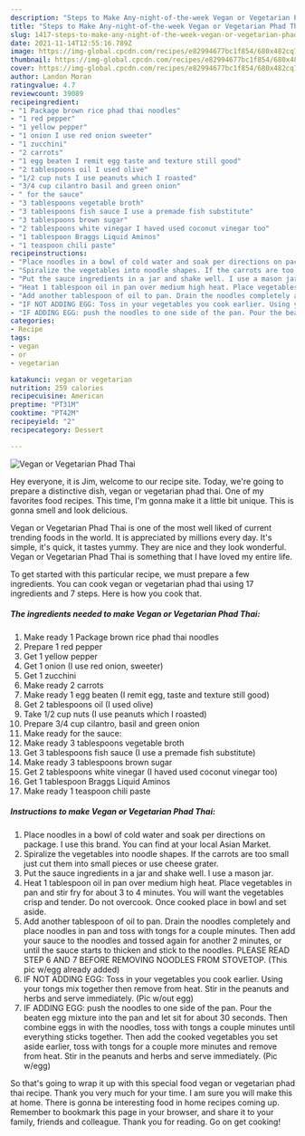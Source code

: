 ```yaml
---
description: "Steps to Make Any-night-of-the-week Vegan or Vegetarian Phad Thai"
title: "Steps to Make Any-night-of-the-week Vegan or Vegetarian Phad Thai"
slug: 1417-steps-to-make-any-night-of-the-week-vegan-or-vegetarian-phad-thai
date: 2021-11-14T12:55:16.789Z
image: https://img-global.cpcdn.com/recipes/e82994677bc1f854/680x482cq70/vegan-or-vegetarian-phad-thai-recipe-main-photo.jpg
thumbnail: https://img-global.cpcdn.com/recipes/e82994677bc1f854/680x482cq70/vegan-or-vegetarian-phad-thai-recipe-main-photo.jpg
cover: https://img-global.cpcdn.com/recipes/e82994677bc1f854/680x482cq70/vegan-or-vegetarian-phad-thai-recipe-main-photo.jpg
author: Landon Moran
ratingvalue: 4.7
reviewcount: 39089
recipeingredient:
- "1 Package brown rice phad thai noodles"
- "1 red pepper"
- "1 yellow pepper"
- "1 onion I use red onion sweeter"
- "1 zucchini"
- "2 carrots"
- "1 egg beaten I remit egg taste and texture still good"
- "2 tablespoons oil I used olive"
- "1/2 cup nuts I use peanuts which I roasted"
- "3/4 cup cilantro basil and green onion"
- " for the sauce"
- "3 tablespoons vegetable broth"
- "3 tablespoons fish sauce I use a premade fish substitute"
- "3 tablespoons brown sugar"
- "2 tablespoons white vinegar I haved used coconut vinegar too"
- "1 tablespoon Braggs Liquid Aminos"
- "1 teaspoon chili paste"
recipeinstructions:
- "Place noodles in a bowl of cold water and soak per directions on package. I use this brand. You can find at your local Asian Market."
- "Spiralize the vegetables into noodle shapes. If the carrots are too small just cut them into small pieces or use cheese grater."
- "Put the sauce ingredients in a jar and shake well. I use a mason jar."
- "Heat 1 tablespoon oil in pan over medium high heat. Place vegetables in pan and stir fry for about 3 to 4 minutes. You will want the vegetables crisp and tender. Do not overcook. Once cooked place in bowl and set aside."
- "Add another tablespoon of oil to pan. Drain the noodles completely and place noodles in pan and toss with tongs for a couple minutes. Then add your sauce to the noodles and tossed again for another 2 minutes, or until the sauce starts to thicken and stick to the noodles. PLEASE READ STEP 6 AND 7 BEFORE REMOVING NOODLES FROM STOVETOP. (This pic w/egg already added)"
- "IF NOT ADDING EGG: Toss in your vegetables you cook earlier. Using your tongs mix together then remove from heat. Stir in the peanuts and herbs and serve immediately. (Pic w/out egg)"
- "IF ADDING EGG: push the noodles to one side of the pan. Pour the beaten egg mixture into the pan and let sit for about 30 seconds. Then combine eggs in with the noodles, toss with tongs a couple minutes until everything sticks together. Then add the cooked vegetables you set aside earlier, toss with tongs for a couple more minutes and remove from heat. Stir in the peanuts and herbs and serve immediately. (Pic w/egg)"
categories:
- Recipe
tags:
- vegan
- or
- vegetarian

katakunci: vegan or vegetarian 
nutrition: 259 calories
recipecuisine: American
preptime: "PT31M"
cooktime: "PT42M"
recipeyield: "2"
recipecategory: Dessert

---
```



![Vegan or Vegetarian Phad Thai](https://img-global.cpcdn.com/recipes/e82994677bc1f854/680x482cq70/vegan-or-vegetarian-phad-thai-recipe-main-photo.jpg)

Hey everyone, it is Jim, welcome to our recipe site. Today, we're going to prepare a distinctive dish, vegan or vegetarian phad thai. One of my favorites food recipes. This time, I'm gonna make it a little bit unique. This is gonna smell and look delicious.

Vegan or Vegetarian Phad Thai is one of the most well liked of current trending foods in the world. It is appreciated by millions every day. It's simple, it's quick, it tastes yummy. They are nice and they look wonderful. Vegan or Vegetarian Phad Thai is something that I have loved my entire life.




To get started with this particular recipe, we must prepare a few ingredients. You can cook vegan or vegetarian phad thai using 17 ingredients and 7 steps. Here is how you cook that.

<!--inarticleads1-->

##### The ingredients needed to make Vegan or Vegetarian Phad Thai:

1. Make ready 1 Package brown rice phad thai noodles
1. Prepare 1 red pepper
1. Get 1 yellow pepper
1. Get 1 onion (I use red onion, sweeter)
1. Get 1 zucchini
1. Make ready 2 carrots
1. Make ready 1 egg beaten (I remit egg, taste and texture still good)
1. Get 2 tablespoons oil (I used olive)
1. Take 1/2 cup nuts (I use peanuts which I roasted)
1. Prepare 3/4 cup cilantro, basil and green onion
1. Make ready  for the sauce:
1. Make ready 3 tablespoons vegetable broth
1. Get 3 tablespoons fish sauce (I use a premade fish substitute)
1. Make ready 3 tablespoons brown sugar
1. Get 2 tablespoons white vinegar (I haved used coconut vinegar too)
1. Get 1 tablespoon Braggs Liquid Aminos
1. Make ready 1 teaspoon chili paste




<!--inarticleads2-->

##### Instructions to make Vegan or Vegetarian Phad Thai:

1. Place noodles in a bowl of cold water and soak per directions on package. I use this brand. You can find at your local Asian Market.
1. Spiralize the vegetables into noodle shapes. If the carrots are too small just cut them into small pieces or use cheese grater.
1. Put the sauce ingredients in a jar and shake well. I use a mason jar.
1. Heat 1 tablespoon oil in pan over medium high heat. Place vegetables in pan and stir fry for about 3 to 4 minutes. You will want the vegetables crisp and tender. Do not overcook. Once cooked place in bowl and set aside.
1. Add another tablespoon of oil to pan. Drain the noodles completely and place noodles in pan and toss with tongs for a couple minutes. Then add your sauce to the noodles and tossed again for another 2 minutes, or until the sauce starts to thicken and stick to the noodles. PLEASE READ STEP 6 AND 7 BEFORE REMOVING NOODLES FROM STOVETOP. (This pic w/egg already added)
1. IF NOT ADDING EGG: Toss in your vegetables you cook earlier. Using your tongs mix together then remove from heat. Stir in the peanuts and herbs and serve immediately. (Pic w/out egg)
1. IF ADDING EGG: push the noodles to one side of the pan. Pour the beaten egg mixture into the pan and let sit for about 30 seconds. Then combine eggs in with the noodles, toss with tongs a couple minutes until everything sticks together. Then add the cooked vegetables you set aside earlier, toss with tongs for a couple more minutes and remove from heat. Stir in the peanuts and herbs and serve immediately. (Pic w/egg)




So that's going to wrap it up with this special food vegan or vegetarian phad thai recipe. Thank you very much for your time. I am sure you will make this at home. There is gonna be interesting food in home recipes coming up. Remember to bookmark this page in your browser, and share it to your family, friends and colleague. Thank you for reading. Go on get cooking!
